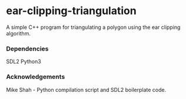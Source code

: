 # ear-clipping-triangulation

A simple C++ program for triangulating a polygon using the ear clipping algorithm. 

### Dependencies

SDL2
Python3

### Acknowledgements

Mike Shah - Python compilation script and SDL2 boilerplate code.